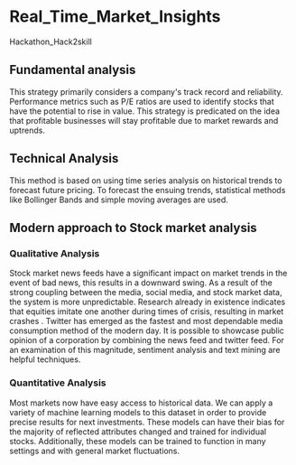 # Real_Time_Market_Insights
Hackathon_Hack2skill
## Fundamental analysis
This strategy primarily considers a company's track record and reliability. Performance metrics such as P/E ratios are used to identify stocks that have the potential to rise in value. This strategy is predicated on the idea that profitable businesses will stay profitable due to market rewards and uptrends.
## Technical Analysis
This method is based on using time series analysis on historical trends to forecast future pricing. To forecast the ensuing trends, statistical methods like Bollinger Bands and simple moving averages are used.
##  Modern approach to Stock market analysis

###  Qualitative Analysis
Stock market news feeds have a significant impact on market trends in the event of bad news, this results in a downward swing. As a result of the strong coupling between the media, social media, and stock market data, the system is more unpredictable. Research already in existence indicates that equities imitate one another during times of crisis, resulting in market crashes . Twitter has emerged as the fastest and most dependable media consumption method of the modern day. 
It is possible to showcase public opinion of a corporation by combining the news feed and twitter feed. For an examination of this magnitude, sentiment analysis and text mining are helpful techniques.

### Quantitative Analysis 
Most markets now have easy access to historical data. We can apply a variety of machine learning models to this dataset in order to provide precise results for next investments. These models can have their bias for the majority of reflected attributes changed and trained for individual stocks. Additionally, these models can be trained to function in many settings and with general market fluctuations.
